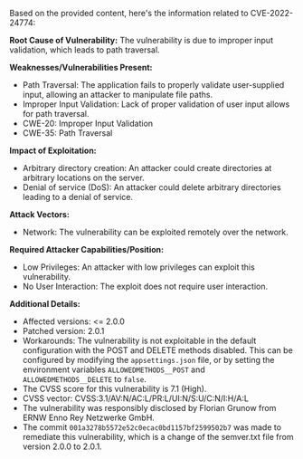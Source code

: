 Based on the provided content, here's the information related to CVE-2022-24774:

**Root Cause of Vulnerability:**
The vulnerability is due to improper input validation, which leads to path traversal.

**Weaknesses/Vulnerabilities Present:**
- Path Traversal: The application fails to properly validate user-supplied input, allowing an attacker to manipulate file paths.
- Improper Input Validation: Lack of proper validation of user input allows for path traversal.
- CWE-20: Improper Input Validation
- CWE-35: Path Traversal

**Impact of Exploitation:**
- Arbitrary directory creation: An attacker could create directories at arbitrary locations on the server.
- Denial of service (DoS): An attacker could delete arbitrary directories leading to a denial of service.

**Attack Vectors:**
- Network: The vulnerability can be exploited remotely over the network.

**Required Attacker Capabilities/Position:**
- Low Privileges: An attacker with low privileges can exploit this vulnerability.
- No User Interaction: The exploit does not require user interaction.

**Additional Details:**
- Affected versions: <= 2.0.0
- Patched version: 2.0.1
- Workarounds: The vulnerability is not exploitable in the default configuration with the POST and DELETE methods disabled. This can be configured by modifying the `appsettings.json` file, or by setting the environment variables `ALLOWEDMETHODS__POST` and `ALLOWEDMETHODS__DELETE` to `false`.
- The CVSS score for this vulnerability is 7.1 (High).
- CVSS vector: CVSS:3.1/AV:N/AC:L/PR:L/UI:N/S:U/C:N/I:H/A:L
- The vulnerability was responsibly disclosed by Florian Grunow from ERNW Enno Rey Netzwerke GmbH.
- The commit `001a3278b5572e52c0ecac0bd1157bf2599502b7` was made to remediate this vulnerability, which is a change of the semver.txt file from version 2.0.0 to 2.0.1.